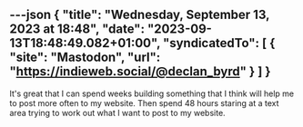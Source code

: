 ---json
{
  "title": "Wednesday, September 13, 2023 at 18:48",
  "date": "2023-09-13T18:48:49.082+01:00",
  "syndicatedTo": [
    {
      "site": "Mastodon",
      "url": "https://indieweb.social/@declan_byrd"
    }
  ]
}
---

It's great that I can spend weeks building something that I think will help me to post more often to my website. Then spend 48 hours staring at a text area trying to work out what I want to post to my website.